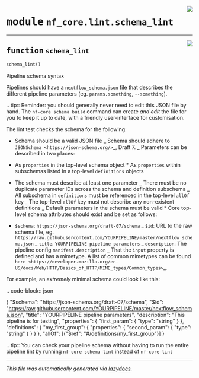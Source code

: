 <!-- markdownlint-disable -->

<a href="../../../../../../tools/nf_core/lint/schema_lint.py#L0"><img align="right" style="float:right;" src="https://img.shields.io/badge/-source-cccccc?style=flat-square"></a>

# <kbd>module</kbd> `nf_core.lint.schema_lint`

---

<a href="../../../../../../tools/nf_core/lint/schema_lint.py#L6"><img align="right" style="float:right;" src="https://img.shields.io/badge/-source-cccccc?style=flat-square"></a>

## <kbd>function</kbd> `schema_lint`

```python
schema_lint()
```

Pipeline schema syntax

Pipelines should have a `nextflow_schema.json` file that describes the different pipeline parameters (eg. `params.something`, `--something`).

.. tip:: Reminder: you should generally never need to edit this JSON file by hand. The `nf-core schema build` command can create _and edit_ the file for you to keep it up to date, with a friendly user-interface for customisation.

The lint test checks the schema for the following:

- Schema should be a valid JSON file _ Schema should adhere to `JSONSchema <https://json-schema.org/>`\_, Draft 7. _ Parameters can be described in two places:

- As `properties` in the top-level schema object \* As `properties` within subschemas listed in a top-level `definitions` objects

- The schema must describe at least one parameter _ There must be no duplicate parameter IDs across the schema and definition subschema _ All subschema in `definitions` must be referenced in the top-level `allOf` key _ The top-level `allOf` key must not describe any non-existent definitions _ Default parameters in the schema must be valid \* Core top-level schema attributes should exist and be set as follows:

- `$schema`: `https://json-schema.org/draft-07/schema` _ `$id`: URL to the raw schema file, eg. `https://raw.githubusercontent.com/YOURPIPELINE/master/nextflow_schema.json` _ `title`: `YOURPIPELINE pipeline parameters` _ `description`: The pipeline config `manifest.description` _ That the `input` property is defined and has a mimetype. A list of common mimetypes can be found `here <https://developer.mozilla.org/en-US/docs/Web/HTTP/Basics_of_HTTP/MIME_types/Common_types>`\_.

For example, an _extremely_ minimal schema could look like this:

.. code-block:: json

{ "$schema": "https://json-schema.org/draft-07/schema",  "$id": "https://raw.githubusercontent.com/YOURPIPELINE/master/nextflow_schema.json", "title": "YOURPIPELINE pipeline parameters", "description": "This pipeline is for testing", "properties": { "first_param": { "type": "string" } }, "definitions": { "my_first_group": { "properties": { "second_param": { "type": "string" } } } }, "allOf": [{"$ref": "#/definitions/my_first_group"}] }

.. tip:: You can check your pipeline schema without having to run the entire pipeline lint by running `nf-core schema lint` instead of `nf-core lint`

---

_This file was automatically generated via [lazydocs](https://github.com/ml-tooling/lazydocs)._
